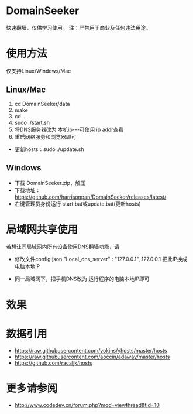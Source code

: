 
# DomainSeeker

快速翻墙，仅供学习使用。
注：严禁用于商业及任何违法用途。

# 使用方法

仅支持Linux/Windows/Mac

## Linux/Mac

1. cd DomainSeeker/data
2. make
3. cd ..
4. sudo ./start.sh 
5. 将DNS服务器改为 本机ip---可使用 ip addr查看
6. 重启网络服务和浏览器即可

* 更新hosts：sudo ./update.sh

## Windows

* 下载 DomainSeeker.zip，解压
* 下载地址：https://github.com/harrisonpan/DomainSeeker/releases/latest/
* 右键管理员身份运行 start.bat或update.bat(更新hosts)


# 局域网共享使用

若想让同局域网内所有设备使用DNS翻墙功能，请

* 修改文件config.json
 "Local_dns_server" : "127.0.0.1",
 127.0.0.1 把此IP换成 电脑本地IP

* 同一局域网下，把手机DNS改为 运行程序的电脑本地IP即可

# 效果



# 数据引用

  * https://raw.githubusercontent.com/vokins/yhosts/master/hosts
  * https://raw.githubusercontent.com/aoccin/adaway/master/hosts
  * https://github.com/racaljk/hosts


# 更多请参阅

  * http://www.codedev.cn/forum.php?mod=viewthread&tid=10
